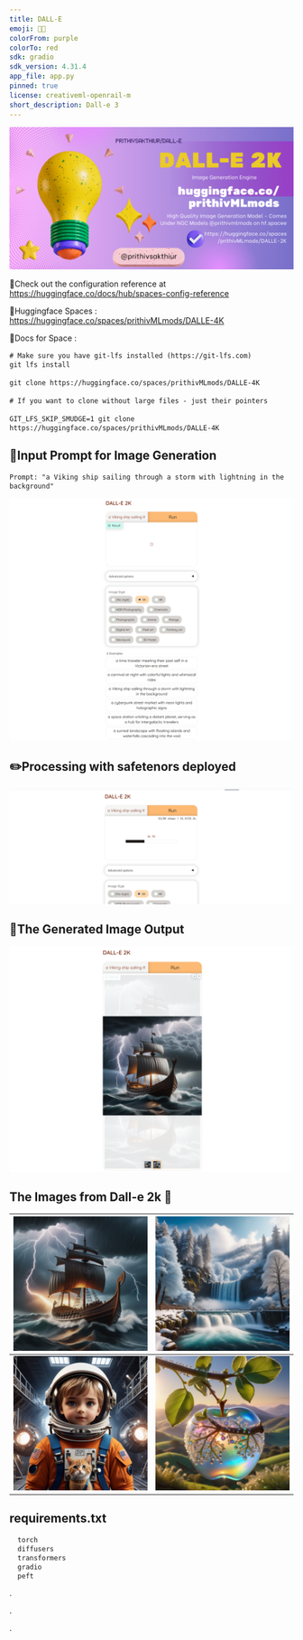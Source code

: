 ```yaml
---
title: DALL-E
emoji: 🍪🌌
colorFrom: purple
colorTo: red
sdk: gradio
sdk_version: 4.31.4
app_file: app.py
pinned: true
license: creativeml-openrail-m
short_description: Dall-e 3
---
```


![alt text](assets/xc.png)

🚀Check out the configuration reference at https://huggingface.co/docs/hub/spaces-config-reference

🚀Huggingface Spaces : https://huggingface.co/spaces/prithivMLmods/DALLE-4K

🚀Docs for Space : 
    
    # Make sure you have git-lfs installed (https://git-lfs.com)
    git lfs install
    
    git clone https://huggingface.co/spaces/prithivMLmods/DALLE-4K
    
    # If you want to clone without large files - just their pointers
    
    GIT_LFS_SKIP_SMUDGE=1 git clone https://huggingface.co/spaces/prithivMLmods/DALLE-4K


## 🔮Input Prompt for Image Generation

    Prompt: "a Viking ship sailing through a storm with lightning in the background"

![alt text](assets/d1.png)

## ✏️Processing with safetenors deployed

![alt text](assets/d2.png)

## 🌌The Generated Image Output

![alt text](assets/d5.png)

## The Images from Dall-e 2k 🍪

| ![Image 1](assets/d3.png) | ![Image 2](assets/2.png) |
|---------------------------|--------------------------|
| ![Image 3](assets/3.png) | ![Image 4](assets/4.png) |


## requirements.txt 

      torch
      diffusers
      transformers
      gradio
      peft

.

.

.

